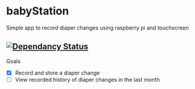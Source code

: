 # babyStation
Simple app to record diaper changes using raspberry pi and touchscreen

[![Dependancy Status](https://david-dm.org/aeckard87/babyStation.svg)](https://david-dm.org/aeckard87/babyStation)
---
Goals
- [x] Record and store a diaper change
- [ ] View recorded history of diaper changes in the last month 
